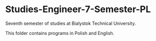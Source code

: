 # Studies-Engineer-7-Semester-PL
Seventh semester of studies at Bialystok Technical University.

This folder contains programs in Polish and English.
